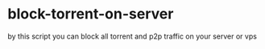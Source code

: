 # block-torrent-on-server
by this script you can block all torrent and p2p traffic on your server or vps
